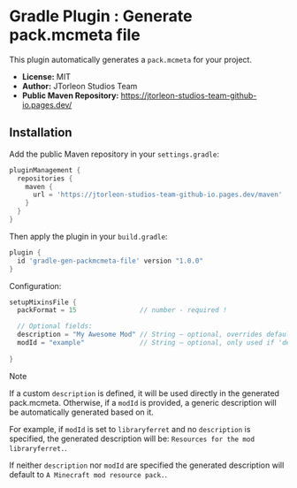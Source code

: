 # Gradle Plugin : Generate pack.mcmeta file

This plugin automatically generates a `pack.mcmeta` for your project.

- **License:** MIT
- **Author:** JTorleon Studios Team
- **Public Maven Repository:** https://jtorleon-studios-team-github-io.pages.dev/

## Installation

Add the public Maven repository in your `settings.gradle`:

```groovy
pluginManagement {
  repositories {
    maven {
      url = 'https://jtorleon-studios-team-github-io.pages.dev/maven'
    }
  }
}

```

Then apply the plugin in your `build.gradle`:


```groovy
plugin {
  id 'gradle-gen-packmcmeta-file' version "1.0.0"
}
```

Configuration:

```groovy
setupMixinsFile {
  packFormat = 15                // number - required !

  // Optional fields: 
  description = "My Awesome Mod" // String — optional, overrides default description
  modId = "example"              // String — optional, only used if 'description' is not set
 
}
```

> [!NOTE]
> If a custom `description` is defined, it will be used directly in the generated pack.mcmeta.
> Otherwise, if a `modId` is provided, a generic description will be automatically generated based on it.
>
> For example, if `modId` is set to `libraryferret` and no `description` is specified, the generated 
> description will be: `Resources for the mod libraryferret.`.
> 
> If neither `description` nor `modId` are specified the generated description 
> will default to `A Minecraft mod resource pack.`.
